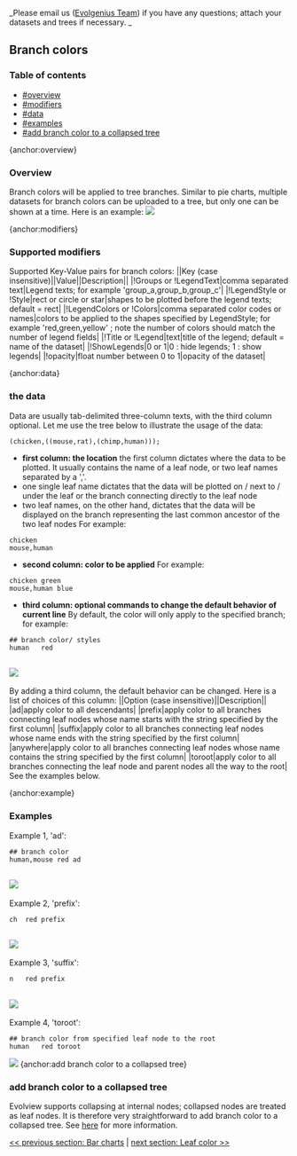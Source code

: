 _Please email us ([Evolgenius Team](mailto:evolgenius.team@gmail.com)) if you have any questions; attach your datasets and trees if necessary. _

## Branch colors

### Table of contents
* [#overview](#overview)
* [#modifiers](#modifiers)
* [#data](#data)
* [#examples](#examples)
* [#add branch color to a collapsed tree](#add-branch-color-to-a-collapsed-tree)

{anchor:overview}
### Overview
Branch colors will be applied to tree branches.
Similar to pie charts, multiple datasets for branch colors can be uploaded to a tree, but only one can be shown at a time.
Here is an example:
![](DatasetBranchColor_ev.branch.001.png)

{anchor:modifiers}
### Supported modifiers
Supported Key-Value pairs for branch colors:
||Key (case insensitive)||Value||Description||
|!Groups or !LegendText|comma separated text|Legend texts; for example 'group_a,group_b,group_c'|
|!LegendStyle or !Style|rect or circle or star|shapes to be plotted before the legend texts; default = rect|
|!LegendColors or !Colors|comma separated color codes or names|colors to be applied to the shapes specified by LegendStyle; for example 'red,green,yellow' ; note the number of colors should match the number of legend fields|
|!Title or !Legend|text|title of the legend; default = name of the dataset|
|!ShowLegends|0 or 1|0 : hide legends; 1 : show legends|
|!opacity|float number between 0 to 1|opacity of the dataset|

{anchor:data}
### the data
Data are usually tab-delimited three-column texts, with the third column optional.
Let me use the tree below to illustrate the usage of the data:
```
(chicken,((mouse,rat),(chimp,human)));
```
* **first column: the location**
the first column dictates where the data to be plotted. It usually contains the name of a leaf node, or two leaf names separated by a ','.
* one single leaf name dictates that the data will be plotted on / next to / under the leaf or the branch connecting directly to the leaf node
* two leaf names, on the other hand, dictates that the data will be displayed on the branch representing the last common ancestor of the two leaf nodes
For example:
```
chicken
mouse,human
```
* **second column: color to be applied**
For example:
```
chicken	green
mouse,human	blue
```
* **third column: optional commands to change the default behavior of current line**
By default, the color will only apply to the specified branch; for example:
```
## branch color/ styles
human	red
```
![](DatasetBranchColor_branchcolor_example1.png)
----
By adding a third column, the default behavior can be changed. Here is a list of choices of this column:
||Option (case insensitive)||Description||
|ad|apply color to all descendants|
|prefix|apply color to all branches connecting leaf nodes whose name starts with the string specified by the first column|
|suffix|apply color to all branches connecting leaf nodes whose name ends with the string specified by the first column|
|anywhere|apply color to all branches connecting leaf nodes whose name contains the string specified by the first column|
|toroot|apply color to all branches connecting the leaf node and parent nodes all the way to the root|
See the examples below.

{anchor:example}
### Examples
Example 1, 'ad':
```
## branch color
human,mouse	red	ad
```
![](DatasetBranchColor_branchcolor_example2.png)
----
Example 2, 'prefix':
```
ch	red	prefix
```
![](DatasetBranchColor_branchcolor_example3.png)
----
Example 3, 'suffix':
```
n	red	prefix
```
![](DatasetBranchColor_branchcolor_example3.png)
----
Example 4, 'toroot':
```
## branch color from specified leaf node to the root
human	red	toroot
```
![](DatasetBranchColor_branchcolor_toroot.png)
{anchor:add branch color to a collapsed tree}
### add branch color to a collapsed tree
Evolview supports collapsing at internal nodes; collapsed nodes are treated as leaf nodes. It is therefore very straightforward to add branch color to a collapsed tree. See [here](DatasetCollapseInternalNodes#branchcolors) for more information.


[<< previous section: Bar charts](DatasetBars)      |       [next section: Leaf color >>](DatasetLeafColor)
